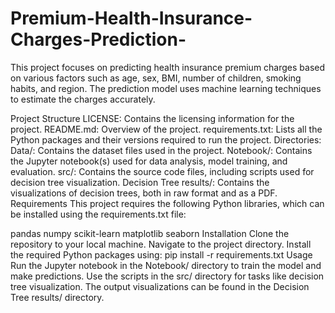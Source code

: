 # Premium-Health-Insurance-Charges-Prediction-

This project focuses on predicting health insurance premium charges based on various factors such as age, sex, BMI, number of children, smoking habits, and region. The prediction model uses machine learning techniques to estimate the charges accurately.

Project Structure
LICENSE: Contains the licensing information for the project.
README.md: Overview of the project.
requirements.txt: Lists all the Python packages and their versions required to run the project.
Directories:
Data/: Contains the dataset files used in the project.
Notebook/: Contains the Jupyter notebook(s) used for data analysis, model training, and evaluation.
src/: Contains the source code files, including scripts used for decision tree visualization.
Decision Tree results/: Contains the visualizations of decision trees, both in raw format and as a PDF.
Requirements
This project requires the following Python libraries, which can be installed using the requirements.txt file:

pandas
numpy
scikit-learn
matplotlib
seaborn
Installation
Clone the repository to your local machine.
Navigate to the project directory.
Install the required Python packages using:
pip install -r requirements.txt
Usage
Run the Jupyter notebook in the Notebook/ directory to train the model and make predictions.
Use the scripts in the src/ directory for tasks like decision tree visualization.
The output visualizations can be found in the Decision Tree results/ directory.

